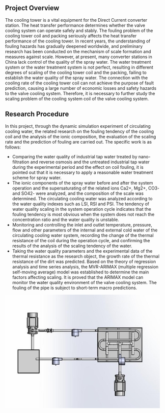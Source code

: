 ## Project Overview

The cooling tower is a vital equipment for the Direct Current converter station. The heat transfer performance determines whether the valve cooling system can operate safely and stably. The fouling problem of the cooling tower coil and packing seriously affects the heat transfer performance of the cooling tower. 
In recent years, the understanding of fouling hazards has gradually deepened worldwide, and preliminary research has been conducted on the mechanism of scale formation and measures against scale. However, at present, many converter stations in China lack control of the quality of the spray water. The water treatment system or the water treatment system is not perfect, resulting in different degrees of scaling of the cooling tower coil and the packing, failing to establish the water quality of the spray water. The connection with the cooling rate of the cooling tower coil can not achieve the purpose of fault prediction, causing a large number of economic losses and safety hazards to the valve cooling system. Therefore, it is necessary to further study the scaling problem of the cooling system coil of the valve cooling system.

## Research Procedure

In this project, through the dynamic simulation experiment of circulating cooling water, the related research on the fouling tendency of the cooling coil and the analysis of the ionic composition, the evaluation of the scaling rate and the prediction of fouling are carried out. The specific work is as follows:
- Comparing the water quality of industrial tap water treated by nano-filtration and reverse osmosis and the untreated industrial tap water during the experimental period and the effect on coil fouling, it is pointed out that it is necessary to apply a reasonable water treatment scheme for spray water. 
- The ionic components of the spray water before and after the system operation and the supersaturating of the related ions Ca2+, Mg2+, CO3- and SO42- were analyzed, and the composition of the scale was determined. The circulating cooling water was analyzed according to the water quality indexes such as LSI, RSI and PSI. The tendency of water quality scaling in the system operation cycle indicates that the fouling tendency is most obvious when the system does not reach the concentration ratio and the water quality is unstable.
- Monitoring and controlling the inlet and outlet temperature, pressure, flow and other parameters of the internal and external cold water of the circulating cooling water system, recording the change of the thermal resistance of the coil during the operation cycle, and confirming the results of the analysis of the scaling tendency of the water.
- Taking the water quality parameters and the experimental data of the thermal resistance as the research object, the growth rate of the thermal resistance of the dirt was predicted. Based on the theory of regression analysis and time series analysis, the MVR-ARIMAX (multiple regression self-moving average) model was established to determine the main factors affecting scaling. It is proved that the ARIMAX model can monitor the water quality environment of the valve cooling system. The fouling of the pipe is subject to short-term macro predictions.


![Model](images/model.png)
